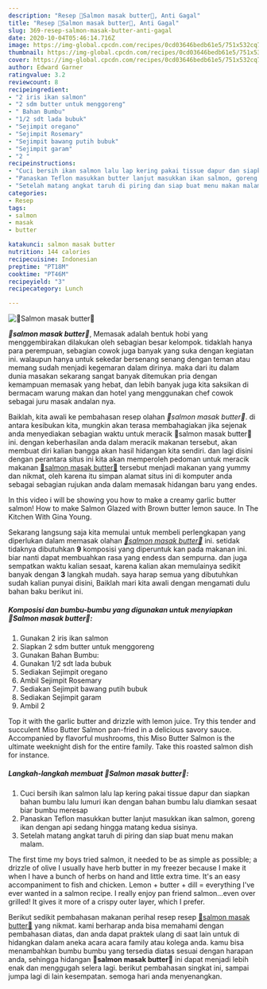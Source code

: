 ```yaml
---
description: "Resep 💢Salmon masak butter💢, Anti Gagal"
title: "Resep 💢Salmon masak butter💢, Anti Gagal"
slug: 369-resep-salmon-masak-butter-anti-gagal
date: 2020-10-04T05:46:14.716Z
image: https://img-global.cpcdn.com/recipes/0cd03646bedb61e5/751x532cq70/💢salmon-masak-butter💢-foto-resep-utama.jpg
thumbnail: https://img-global.cpcdn.com/recipes/0cd03646bedb61e5/751x532cq70/💢salmon-masak-butter💢-foto-resep-utama.jpg
cover: https://img-global.cpcdn.com/recipes/0cd03646bedb61e5/751x532cq70/💢salmon-masak-butter💢-foto-resep-utama.jpg
author: Edward Garner
ratingvalue: 3.2
reviewcount: 8
recipeingredient:
- "2 iris ikan salmon"
- "2 sdm butter untuk menggoreng"
- " Bahan Bumbu"
- "1/2 sdt lada bubuk"
- "Sejimpit oregano"
- "Sejimpit Rosemary"
- "Sejimpit bawang putih bubuk"
- "Sejimpit garam"
- "2 "
recipeinstructions:
- "Cuci bersih ikan salmon lalu lap kering pakai tissue dapur dan siapkan bahan bumbu lalu lumuri ikan dengan bahan bumbu lalu diamkan sesaat biar bumbu meresap"
- "Panaskan Teflon masukkan butter lanjut masukkan ikan salmon, goreng ikan dengan api sedang hingga matang kedua sisinya."
- "Setelah matang angkat taruh di piring dan siap buat menu makan malam."
categories:
- Resep
tags:
- salmon
- masak
- butter

katakunci: salmon masak butter 
nutrition: 144 calories
recipecuisine: Indonesian
preptime: "PT18M"
cooktime: "PT46M"
recipeyield: "3"
recipecategory: Lunch

---
```



![💢Salmon masak butter💢](https://img-global.cpcdn.com/recipes/0cd03646bedb61e5/751x532cq70/💢salmon-masak-butter💢-foto-resep-utama.jpg)

<b><i>💢salmon masak butter💢</i></b>, Memasak adalah bentuk hobi yang menggembirakan dilakukan oleh sebagian besar kelompok. tidaklah hanya para perempuan, sebagian cowok juga banyak yang suka dengan kegiatan ini. walaupun hanya untuk sekedar bersenang senang dengan teman atau memang sudah menjadi kegemaran dalam dirinya. maka dari itu dalam dunia masakan sekarang sangat banyak ditemukan pria dengan kemampuan memasak yang hebat, dan lebih banyak juga kita saksikan di bermacam warung makan dan hotel yang menggunakan chef cowok sebagai juru masak andalan nya.

Baiklah, kita awali ke pembahasan resep olahan <i>💢salmon masak butter💢</i>. di antara kesibukan kita, mungkin akan terasa membahagiakan jika sejenak anda menyediakan sebagian waktu untuk meracik 💢salmon masak butter💢 ini. dengan keberhasilan anda dalam meracik makanan tersebut, akan membuat diri kalian bangga akan hasil hidangan kita sendiri. dan lagi disini dengan perantara situs ini kita akan memperoleh pedoman untuk meracik makanan <u>💢salmon masak butter💢</u> tersebut menjadi makanan yang yummy dan nikmat, oleh karena itu simpan alamat situs ini di komputer anda sebagai sebagian rujukan anda dalam memasak hidangan baru yang endes.

In this video i will be showing you how to make a creamy garlic butter salmon! How to make Salmon Glazed with Brown butter lemon sauce. In The Kitchen With Gina Young.


Sekarang langsung saja kita memulai untuk membeli perlengkapan yang diperlukan dalam memasak olahan <u><i>💢salmon masak butter💢</i></u> ini. setidak tidaknya dibutuhkan <b>9</b> komposisi yang diperuntuk kan pada makanan ini. biar nanti dapat membuahkan rasa yang endess dan sempurna. dan juga sempatkan waktu kalian sesaat, karena kalian akan memulainya sedikit banyak dengan <b>3</b> langkah mudah. saya harap semua yang dibutuhkan sudah kalian punyai disini, Baiklah mari kita awali dengan mengamati dulu bahan baku berikut ini.

<!--inarticleads1-->

##### Komposisi dan bumbu-bumbu yang digunakan untuk menyiapkan 💢Salmon masak butter💢:

1. Gunakan 2 iris ikan salmon
1. Siapkan 2 sdm butter untuk menggoreng
1. Gunakan  Bahan Bumbu:
1. Gunakan 1/2 sdt lada bubuk
1. Sediakan Sejimpit oregano
1. Ambil Sejimpit Rosemary
1. Sediakan Sejimpit bawang putih bubuk
1. Sediakan Sejimpit garam
1. Ambil 2 


Top it with the garlic butter and drizzle with lemon juice. Try this tender and succulent Miso Butter Salmon pan-fried in a delicious savory sauce. Accompanied by flavorful mushrooms, this Miso Butter Salmon is the ultimate weeknight dish for the entire family. Take this roasted salmon dish for instance. 

<!--inarticleads2-->

##### Langkah-langkah membuat 💢Salmon masak butter💢:

1. Cuci bersih ikan salmon lalu lap kering pakai tissue dapur dan siapkan bahan bumbu lalu lumuri ikan dengan bahan bumbu lalu diamkan sesaat biar bumbu meresap
1. Panaskan Teflon masukkan butter lanjut masukkan ikan salmon, goreng ikan dengan api sedang hingga matang kedua sisinya.
1. Setelah matang angkat taruh di piring dan siap buat menu makan malam.


The first time my boys tried salmon, it needed to be as simple as possible; a drizzle of olive I usually have herb butter in my freezer because I make it when I have a bunch of herbs on hand and little extra time. It&#39;s an easy accompaniment to fish and chicken. Lemon + butter + dill = everything I&#39;ve ever wanted in a salmon recipe. I really enjoy pan friend salmon…even over grilled! It gives it more of a crispy outer layer, which I prefer. 

Berikut sedikit pembahasan makanan perihal resep resep <u>💢salmon masak butter💢</u> yang nikmat. kami berharap anda bisa memahami dengan pembahasan diatas, dan anda dapat praktek ulang di saat lain untuk di hidangkan dalam aneka acara acara family atau kolega anda. kamu bisa menambahkan bumbu bumbu yang tersedia diatas sesuai dengan harapan anda, sehingga hidangan <b>💢salmon masak butter💢</b> ini dapat menjadi lebih enak dan menggugah selera lagi. berikut pembahasan singkat ini, sampai jumpa lagi di lain kesempatan. semoga hari anda menyenangkan.
